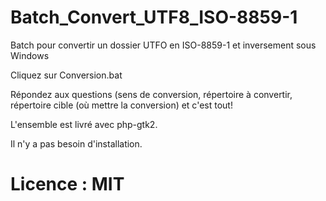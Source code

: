 Batch_Convert_UTF8_ISO-8859-1
=============================

Batch pour convertir un dossier UTFO en ISO-8859-1 et inversement sous Windows

Cliquez sur Conversion.bat

Répondez aux questions (sens de conversion, répertoire à convertir, répertoire cible (où mettre la conversion)
et c'est tout!

L'ensemble est livré avec php-gtk2.

Il n'y a pas besoin d'installation.


Licence : MIT
=============
